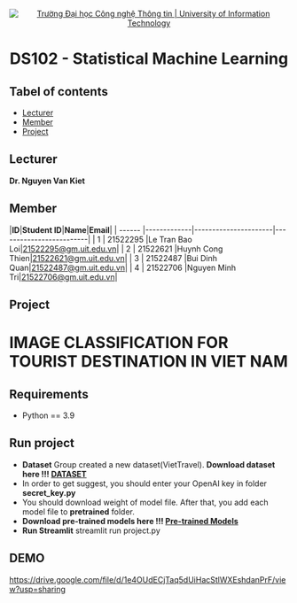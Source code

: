 <p align="center">
  <a href="https://www.uit.edu.vn/" title="Trường Đại học Công nghệ Thông tin" style="border: 5;">
    <img src="https://i.imgur.com/WmMnSRt.png" alt="Trường Đại học Công nghệ Thông tin | University of Information Technology">
  </a>
</p>

<!-- Title -->
<h1 align="center"><b>DS102 - Statistical Machine Learning</b></h1>



## Tabel of contents
* [ Lecturer](#lecturer)
* [ Member](#member)
* [ Project](#project)
## Lecturer
<a name="lecturer"></a>
**Dr. Nguyen Van Kiet**

## Member
<a name="member"></a>
<a name="member"></a>
|**ID**|**Student ID**|**Name**|**Email**|
| ------ |-------------|----------------------|-------------------------|
| 1      | 21522295   	 |Le Tran Bao Loi|21522295@gm.uit.edu.vn|
| 2      | 21522621      |Huynh Cong Thien|21522621@gm.uit.edu.vn|
| 3      | 21522487 	 |Bui Dinh Quan|21522487@gm.uit.edu.vn|
| 4      | 21522706      |Nguyen Minh Tri|21522706@gm.uit.edu.vn|

## Project
<a name="project"></a>
# IMAGE CLASSIFICATION FOR TOURIST DESTINATION IN VIET NAM
## Requirements
- Python == 3.9

## Run project
- **Dataset** Group created a new dataset(VietTravel). **Download dataset here !!! [DATASET](https://drive.google.com/drive/folders/1O1KdzM46Z0mLT4FcaCchjiG5txabLEls?usp=sharing)**
- In order to get suggest, you should enter your OpenAI key in folder **secret_key.py**
- You should download weight of model file. After that, you add each model file to **pretrained** folder. 
- **Download pre-trained models here !!! [Pre-trained Models](https://drive.google.com/drive/folders/1GJdh2ECYUcqNWYdKMLDfyDIbioH4S0Po?usp=sharing)**
- **Run Streamlit** streamlit run project.py
## **DEMO**
https://drive.google.com/file/d/1e4OUdECjTaq5dUiHacStlWXEshdanPrF/view?usp=sharing
